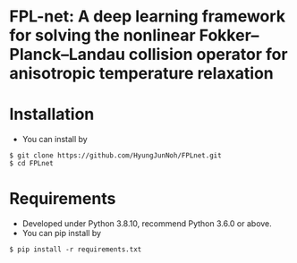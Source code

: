 # FPL-net: A deep learning framework for solving the nonlinear Fokker–Planck–Landau collision operator for anisotropic temperature relaxation

# Installation
- You can install by
```
$ git clone https://github.com/HyungJunNoh/FPLnet.git
$ cd FPLnet
```

# Requirements
- Developed under Python 3.8.10, recommend Python 3.6.0 or above. 
- You can pip install by
```
$ pip install -r requirements.txt
```
